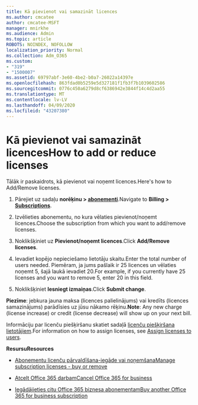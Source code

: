 ```yaml
---
title: Kā pievienot vai samazināt licences
ms.author: cmcatee
author: cmcatee-MSFT
manager: mnirkhe
ms.audience: Admin
ms.topic: article
ROBOTS: NOINDEX, NOFOLLOW
localization_priority: Normal
ms.collection: Adm_O365
ms.custom:
- "319"
- "1500007"
ms.assetid: 69797abf-3e60-4be2-b0a7-26022a14397e
ms.openlocfilehash: 863fdad0b5259e5d327181f1fb3f7b1039602586
ms.sourcegitcommit: 0776c450a6279d8cf6386942e3844f14c4d2aa55
ms.translationtype: MT
ms.contentlocale: lv-LV
ms.lasthandoff: 04/09/2020
ms.locfileid: "43207380"
---
```

# <a name="how-to-add-or-reduce-licenses"></a><span data-ttu-id="12da6-102">Kā pievienot vai samazināt licences</span><span class="sxs-lookup"><span data-stu-id="12da6-102">How to add or reduce licenses</span></span>

<span data-ttu-id="12da6-103">Tālāk ir paskaidrots, kā pievienot vai noņemt licences.</span><span class="sxs-lookup"><span data-stu-id="12da6-103">Here's how to Add/Remove licenses.</span></span>
  
1. <span data-ttu-id="12da6-104">Pārejiet uz sadaļu **norēķinu > [abonementi](https://portal.office.com/adminportal/home#/subscriptions)**.</span><span class="sxs-lookup"><span data-stu-id="12da6-104">Navigate to **Billing > [Subscriptions](https://portal.office.com/adminportal/home#/subscriptions)**.</span></span>

2. <span data-ttu-id="12da6-105">Izvēlieties abonementu, no kura vēlaties pievienot/noņemt licences.</span><span class="sxs-lookup"><span data-stu-id="12da6-105">Choose the subscription from which you want to add/remove licenses.</span></span>

3. <span data-ttu-id="12da6-106">Noklikšķiniet uz **Pievienot/noņemt licences**.</span><span class="sxs-lookup"><span data-stu-id="12da6-106">Click **Add/Remove licenses**.</span></span>

4. <span data-ttu-id="12da6-107">Ievadiet kopējo nepieciešamo lietotāju skaitu.</span><span class="sxs-lookup"><span data-stu-id="12da6-107">Enter the total number of users needed.</span></span> <span data-ttu-id="12da6-108">Piemēram, ja jums pašlaik ir 25 licences un vēlaties noņemt 5, šajā laukā ievadiet 20.</span><span class="sxs-lookup"><span data-stu-id="12da6-108">For example, if you currently have 25 licenses and you want to remove 5, enter 20 in this field.</span></span>

5. <span data-ttu-id="12da6-109">Noklikšķiniet **Iesniegt izmaiņas**.</span><span class="sxs-lookup"><span data-stu-id="12da6-109">Click **Submit change**.</span></span>

<span data-ttu-id="12da6-110">**Piezīme**: jebkura jauna maksa (licences palielinājums) vai kredīts (licences samazinājums) parādīsies uz jūsu nākamo rēķinu.</span><span class="sxs-lookup"><span data-stu-id="12da6-110">**Note**: Any new charge (license increase) or credit (license decrease) will show up on your next bill.</span></span>

<span data-ttu-id="12da6-111">Informāciju par licenču piešķiršanu skatiet sadaļā [licenču piešķiršana lietotājiem](https://docs.microsoft.com/microsoft-365/admin/manage/assign-licenses-to-users).</span><span class="sxs-lookup"><span data-stu-id="12da6-111">For information on how to assign licenses, see [Assign licenses to users](https://docs.microsoft.com/microsoft-365/admin/manage/assign-licenses-to-users).</span></span>

 <span data-ttu-id="12da6-112">**Resursu**</span><span class="sxs-lookup"><span data-stu-id="12da6-112">**Resources**</span></span>
  
- [<span data-ttu-id="12da6-113">Abonementu licenču pārvaldīšana-iegāde vai noņemšana</span><span class="sxs-lookup"><span data-stu-id="12da6-113">Manage subscription licenses - buy or remove</span></span>](https://docs.microsoft.com/en-us/microsoft-365/commerce/licenses/buy-licenses)

- [<span data-ttu-id="12da6-114">Atcelt Office 365 darbam</span><span class="sxs-lookup"><span data-stu-id="12da6-114">Cancel Office 365 for business</span></span>](https://support.office.com/article/Cancel-Office-365-for-business-b1bc0bef-4608-4601-813a-cdd9f746709a)

- [<span data-ttu-id="12da6-115">Iegādājieties citu Office 365 biznesa abonementam</span><span class="sxs-lookup"><span data-stu-id="12da6-115">Buy another Office 365 for business subscription</span></span>](https://support.office.com/article/Buy-another-Office-365-for-business-subscription-fab3b86c-3359-4042-8692-5d4dc7550b7c)
